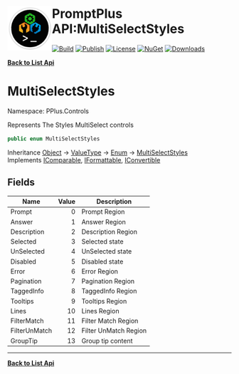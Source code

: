 # <img align="left" width="100" height="100" src="../images/icon.png">PromptPlus API:MultiSelectStyles 

[![Build](https://github.com/FRACerqueira/PromptPlus/workflows/Build/badge.svg)](https://github.com/FRACerqueira/PromptPlus/actions/workflows/build.yml)
[![Publish](https://github.com/FRACerqueira/PromptPlus/actions/workflows/publish.yml/badge.svg)](https://github.com/FRACerqueira/PromptPlus/actions/workflows/publish.yml)
[![License](https://img.shields.io/badge/License-MIT-brightgreen.svg)](https://github.com/FRACerqueira/PromptPlus/blob/master/LICENSE)
[![NuGet](https://img.shields.io/nuget/v/PromptPlus)](https://www.nuget.org/packages/PromptPlus/)
[![Downloads](https://img.shields.io/nuget/dt/PromptPlus)](https://www.nuget.org/packages/PromptPlus/)

[**Back to List Api**](./apis.md)

# MultiSelectStyles

Namespace: PPlus.Controls

Represents The Styles MultiSelect controls

```csharp
public enum MultiSelectStyles
```

Inheritance [Object](https://docs.microsoft.com/en-us/dotnet/api/system.object) → [ValueType](https://docs.microsoft.com/en-us/dotnet/api/system.valuetype) → [Enum](https://docs.microsoft.com/en-us/dotnet/api/system.enum) → [MultiSelectStyles](./pplus.controls.multiselectstyles.md)<br>
Implements [IComparable](https://docs.microsoft.com/en-us/dotnet/api/system.icomparable), [IFormattable](https://docs.microsoft.com/en-us/dotnet/api/system.iformattable), [IConvertible](https://docs.microsoft.com/en-us/dotnet/api/system.iconvertible)

## Fields

| Name | Value | Description |
| --- | --: | --- |
| Prompt | 0 | Prompt Region |
| Answer | 1 | Answer Region |
| Description | 2 | Description Region |
| Selected | 3 | Selected state |
| UnSelected | 4 | UnSelected state |
| Disabled | 5 | Disabled state |
| Error | 6 | Error Region |
| Pagination | 7 | Pagination Region |
| TaggedInfo | 8 | TaggedInfo Region |
| Tooltips | 9 | Tooltips Region |
| Lines | 10 | Lines Region |
| FilterMatch | 11 | Filter Match Region |
| FilterUnMatch | 12 | Filter UnMatch Region |
| GroupTip | 13 | Group tip content |


- - -
[**Back to List Api**](./apis.md)
